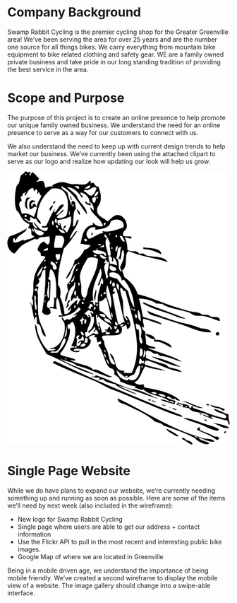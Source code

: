 # Company Background
Swamp Rabbit Cycling is the premier cycling shop for the Greater Greenville area! We’ve been serving the area for over 25 years and are the number one source for all things bikes. We carry everything from mountain bike equipment to bike related clothing and safety gear. WE are a family owned private business and take pride in our long standing tradition of providing the best service in the area.

# Scope and Purpose
The purpose of this project is to create an online presence to help promote our unique family owned business. We understand the need for an online presence to serve as a way for our customers to connect with us.

We also understand the need to keep up with current design trends to help market our business. We’ve currently been using the attached clipart to serve as our logo and realize how updating our look will help us grow.

![](bike.png)

# Single Page Website
While we do have plans to expand our website, we’re currently needing something up and running as soon as possible. Here are some of the items we’ll need by next week (also included in the wireframe):

- New logo for Swamp Rabbit Cycling
- Single page where users are able to get our address + contact information
- Use the Flickr API to pull in the most recent and interesting public bike images.
- Google Map of where we are located in Greenville

Being in a mobile driven age, we understand the importance of being mobile friendly. We’ve created a second wireframe to display the mobile view of a website. The image gallery should change into a swipe-able interface.

